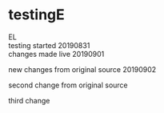 # testingE
EL  
testing started 20190831  
changes made live 20190901

new changes from original source 20190902

second change from original source

third change 
